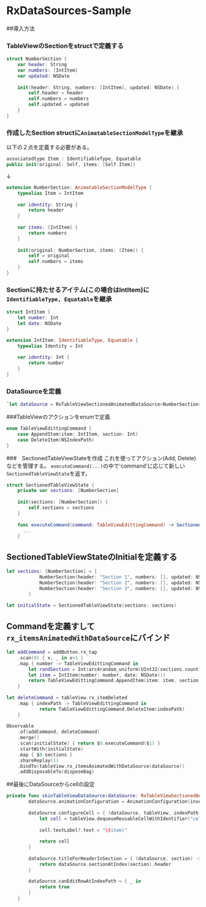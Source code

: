 # RxDataSources-Sample
##導入方法
### TableViewのSectionをstructで定義する
```swift
struct NumberSection {
    var header: String
    var numbers: [IntItem]
    var updated: NSDate
    
    init(header: String, numbers: [IntItem], updated: NSDate) {
        self.header = header
        self.numbers = numbers
        self.updated = updated
    }
}
```

### 作成したSection structに`AnimatableSectionModelType`を継承
以下の２点を定義する必要がある。
```swift
associatedtype Item : IdentifiableType, Equatable
public init(original: Self, items: [Self.Item])
```
↓
```swift
extension NumberSection: AnimatableSectionModelType {
    typealias Item = IntItem
    
    var identity: String {
        return header
    }
    
    var items: [IntItem] {
        return numbers
    }
    
    init(original: NumberSection, items: [Item]) {
        self = original
        self.numbers = items
    }
}
```

### Sectionに持たせるアイテム(この場合はIntItem)に`IdentifiableType, Equatable`を継承
```swift
struct IntItem {
    let number: Int
    let date: NSDate
}

extension IntItem: IdentifiableType, Equatable {
    typealias Identity = Int
    
    var identity: Int {
        return number
    }
}
```

### DataSourceを定義
```swift
`let dataSource = RxTableViewSectionedAnimatedDataSource<NumberSection>()
```

###TableViewのアクションをenumで定義
```swift
enum TableViewEdittingCommand {
    case AppendItem(item: IntItem, section: Int)
    case DeleteItem(NSIndexPath)
}
```

###　SectionedTableViewStateを作成
これを使ってアクション(Add, Delete)などを管理する。
`executeCommand(...)`の中で'command'に応じて新しい`SectionedTableViewState`を返す。
```swift
struct SectionedTableViewState {
    private var sections: [NumberSection]
    
    init(sections: [NumberSection]) {
        self.sections = sections
    }
    
    func executeCommand(command: TableViewEdittingCommand) -> SectionedTableViewState {
      ...
    }
```
## SectionedTableViewStateのInitialを定義する
```swift 
let sections: [NumberSection] = [
            NumberSection(header: "Section 1", numbers: [], updated: NSDate()),
            NumberSection(header: "Section 2", numbers: [], updated: NSDate()),
            NumberSection(header: "Section 3", numbers: [], updated: NSDate())
        ]
        
let initialState = SectionedTableViewState(sections: sections)
```

## Commandを定義すして`rx_itemsAnimatedWithDataSource`にバインド
```swift 
let addCommand = addButton.rx_tap
    .scan(0) { x, _ in x+1 }
    .map { number -> TableViewEdittingCommand in
        let randSection = Int(arc4random_uniform(UInt32(sections.count)))
        let item = IntItem(number: number, date: NSDate())
        return TableViewEdittingCommand.AppendItem(item: item, section: randSection
    }
        
let deleteCommand = tableView.rx_itemDeleted
    .map { indexPath -> TableViewEdittingCommand in
            return TableViewEdittingCommand.DeleteItem(indexPath)
    }
        
Observable
    .of(addCommand, deleteCommand)
    .merge()
    .scan(initialState) { return $0.executeCommand($1) }
    .startWith(initialState)
    .map { $0.sections }
    .shareReplay(1)
    .bindTo(tableView.rx_itemsAnimatedWithDataSource(dataSource))
    .addDisposableTo(disposeBag)
```

##最後にDataSourceからcellの設定
```swift 
private func skinTableViewDataSource(dataSource: RxTableViewSectionedAnimatedDataSource<NumberSection>) {
        dataSource.animationConfiguration = AnimationConfiguration(insertAnimation: .Top, reloadAnimation: .Fade, deleteAnimation: .Left)
        
        dataSource.configureCell = { (dataSource, tableView, indexPath, item) in
            let cell = tableView.dequeueReusableCellWithIdentifier("cell", forIndexPath: indexPath)
            
            cell.textLabel?.text = "\(item)"
            
            return cell
        }
        
        dataSource.titleForHeaderInSection = { (dataSource, section) -> String in
            return dataSource.sectionAtIndex(section).header
        }
        
        dataSource.canEditRowAtIndexPath = { _ in
            return true
        }
    }
```
